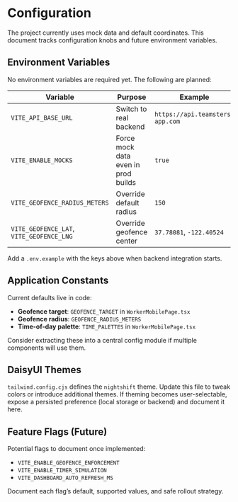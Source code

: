 # Configuration

The project currently uses mock data and default coordinates. This document tracks configuration knobs and future environment variables.

## Environment Variables

No environment variables are required yet. The following are planned:

| Variable | Purpose | Example |
|----------|---------|---------|
| `VITE_API_BASE_URL` | Switch to real backend | `https://api.teamsters-app.com` |
| `VITE_ENABLE_MOCKS` | Force mock data even in prod builds | `true` |
| `VITE_GEOFENCE_RADIUS_METERS` | Override default radius | `150` |
| `VITE_GEOFENCE_LAT`, `VITE_GEOFENCE_LNG` | Override geofence center | `37.78081`, `-122.40524` |

Add a `.env.example` with the keys above when backend integration starts.

## Application Constants

Current defaults live in code:

- **Geofence target**: `GEOFENCE_TARGET` in `WorkerMobilePage.tsx`
- **Geofence radius**: `GEOFENCE_RADIUS_METERS`
- **Time-of-day palette**: `TIME_PALETTES` in `WorkerMobilePage.tsx`

Consider extracting these into a central config module if multiple components will use them.

## DaisyUI Themes

`tailwind.config.cjs` defines the `nightshift` theme. Update this file to tweak colors or introduce additional themes. If theming becomes user-selectable, expose a persisted preference (local storage or backend) and document it here.

## Feature Flags (Future)

Potential flags to document once implemented:

- `VITE_ENABLE_GEOFENCE_ENFORCEMENT`
- `VITE_ENABLE_TIMER_SIMULATION`
- `VITE_DASHBOARD_AUTO_REFRESH_MS`

Document each flag’s default, supported values, and safe rollout strategy.
